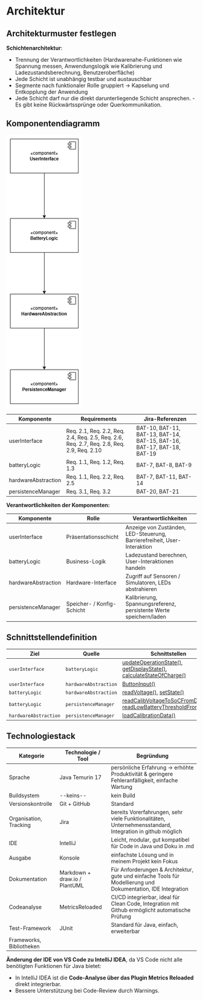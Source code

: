 # Architektur

## Architekturmuster festlegen

**Schichtenarchitektur**:

- Trennung der Verantwortlichkeiten (Hardwarenahe-Funktionen wie Spannung messen, Anwendungslogik wie Kalibrierung und
  Ladezustandsberechnung, Benutzeroberfläche)
- Jede Schicht ist unabhängig testbar und austauschbar
- Segmente nach funktionaler Rolle gruppiert → Kapselung und Entkopplung der Anwendung
- Jede Schicht darf nur die direkt darunterliegende Schicht ansprechen.
  -Es gibt keine Rückwärtssprünge oder Querkommunikation.

## Komponentendiagramm

![Komponentendiagramm](../referenziert/Architektur/Komponentendiagramm.png)

| **Komponente**      | **Requirements**                                                                          | **Jira-Referenzen**                                                    |
|---------------------|-------------------------------------------------------------------------------------------|------------------------------------------------------------------------|
| userInterface       | Req. 2.1, Req. 2.2, Req. 2.4, Req. 2.5, Req. 2.6, Req. 2.7, Req. 2.8, Req. 2.9, Req. 2.10 | BAT-10, BAT-11, BAT-13, BAT-14, BAT-15, BAT-16, BAT-17, BAT-18, BAT-19 |
| batteryLogic        | Req. 1.1, Req. 1.2, Req. 1.3                                                              | BAT-7, BAT-8, BAT-9                                                    |
| hardwareAbstraction | Req. 1.1, Req. 2.2, Req. 2.5                                                              | BAT-7, BAT-11, BAT-14                                                  |
| persistenceManager  | Req. 3.1, Req. 3.2                                                                        | BAT-20, BAT-21                                                         |

**Verantwortlichkeiten der Komponenten:**

| **Komponente**      | **Rolle**                  | **Verantwortlichkeiten**                                                 |
|---------------------|----------------------------|--------------------------------------------------------------------------|
| userInterface       | Präsentationsschicht       | Anzeige von Zuständen, LED-Steuerung, Barrierefreiheit, User-Interaktion |
| batteryLogic        | Business-Logik             | Ladezustand berechnen, User-Interaktionen handeln                        |
| hardwareAbstraction | Hardware-Interface         | Zugriff auf Sensoren / Simulatoren, LEDs abstrahieren                    |
| persistenceManager  | Speicher- / Konfig-Schicht | Kalibrierung, Spannungsreferenz, persistente Werte speichern/laden       |

## Schnittstellendefinition

| **Ziel**              | **Quelle**            | **Schnittstellen**                                                                                                                                                                                                                                                                                                                                |
|-----------------------|-----------------------|---------------------------------------------------------------------------------------------------------------------------------------------------------------------------------------------------------------------------------------------------------------------------------------------------------------------------------------------------|
| `userInterface`       | `batteryLogic`        | [updateOperationState()](../referenziert/Architektur/Schnittstellendokumentation.md#methode-updateoperationstate), [getDisplayState()](../referenziert/Architektur/Schnittstellendokumentation.md#methode-getdisplaystate), [calculateStateOfCharge()](../referenziert/Architektur/Schnittstellendokumentation.md#methode-calculatestateofcharge) |
| `userInterface`       | `hardwareAbstraction` | [ButtonInput()](../referenziert/Architektur/Schnittstellendokumentation.md#methode-buttoninput)                                                                                                                                                                                                                                                   |
| `batteryLogic`        | `hardwareAbstraction` | [readVoltage()](../referenziert/Architektur/Schnittstellendokumentation.md#methode-readvoltage), [setState()](../referenziert/Architektur/Schnittstellendokumentation.md#methode-setstate)                                                                                                                                                        |
| `batteryLogic`        | `persistenceManager`  | [readCalibVoltageToSoCFromDisc()](../referenziert/Architektur/Schnittstellendokumentation.md#methode-readcalibvoltagetosocfromdisc), [readLowBatteryThresholdFromDisc()](../referenziert/Architektur/Schnittstellendokumentation.md#methode-readlowbatterythresholdfromdisc)                                                                      |
| `hardwareAbstraction` | `persistenceManager`  | [loadCalibrationData()](../referenziert/Architektur/Schnittstellendokumentation.md#methode-loadcalibrationdata)                                                                                                                                                                                                                                   |

## Technologiestack

| Kategorie                | Technologie / Tool            | Begründung                                                                                                   |
|--------------------------|-------------------------------|--------------------------------------------------------------------------------------------------------------|
| Sprache                  | Java Temurin 17               | persönliche Erfahrung -> erhöhte Produktivität & geringere Fehleranfälligkeit, einfache Wartung              |
| Buildsystem              | --keins--                     | kein Build                                                                                                   |
| Versionskontrolle        | Git + GitHub                  | Standard                                                                                                     |
| Organisation, Tracking   | Jira                          | bereits Vorerfahrungen, sehr viele Funktionalitäten, Unternehmensstandard, Integration in github möglich     |
| IDE                      | IntelliJ                      | Leicht, modular, gut kompatibel für Code in Java und Doku in .md                                             |
| Ausgabe                  | Konsole                       | einfachste Lösung und in meinem Projekt kein Fokus                                                           |
| Dokumentation            | Markdown + draw.io / PlantUML | Für Anforderungen & Architektur, gute und einfache Tools für Modellierung und Dokumentation, IDE Integration |
| Codeanalyse              | MetricsReloaded               | CI/CD integrierbar, ideal für Clean Code, Integration mit Github ermöglicht automatische Prüfung             |
| Test-Framework           | JUnit                         | Standard für Java, einfach, erweiterbar                                                                      |
| Frameworks, Bibliotheken |                               |                                                                                                              |

**Änderung der IDE von VS Code zu IntelliJ IDEA**, da VS Code nicht alle benötigten Funktionen für Java bietet:

- In IntelliJ IDEA ist die **Code-Analyse über das Plugin Metrics Reloaded** direkt integrierbar.
- Bessere Unterstützung bei Code-Review durch Warnings.